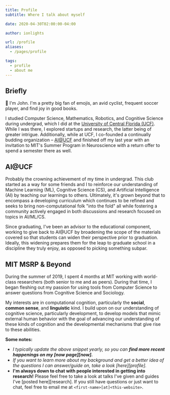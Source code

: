 ```yaml
---
title: Profile
subtitle: Where I talk about myself

date: 2020-04-30T02:00:00-04:00

author: ionlights

url: /profile
aliases:
  - /pages/profile

tags:
  - profile
  - about me
---
```


## Briefly

:wave: I'm John. I'm a pretty big fan of emojis, an avid cyclist, frequent
soccer player, and find joy in good books. 

I studied Computer Science, Mathematics, Robotics, and Cognitive Science during
undergrad, which I did at the [University of Central Florida (UCF)][ucf.edu].
While I was there, I explored startups and research, the latter being of greater
intrigue. Additionally, while at UCF, I co-founded a continually budding 
organization &ndash; [AI@UCF][ucfai] and finished off my last year with an 
invitation to MIT's Summer Program in Neuroscience with a return offer to spend 
a semester there as well. 

## AI@UCF
Probably the crowning achievement of my time in undergrad. This club started as
a way for some friends and I to reinforce our understanding of Machine Learning
(ML), Cognitive Science (CS), and Artificial Intelligence (AI) by teaching our
learnings to others. Ultimately, it's grown beyond that to encompass a
developing curriculum which continues to be refined and seeks to bring
non-computational folk "into the fold" all while fostering a community actively
engaged in both discussions and research focused on topics in AI/ML/CS.

Since graduating, I've been an advisor to the educational component, working to
give back to AI@UCF by broadening the scope of the materials covered so that
students can widen their perspective prior to graduation. Ideally, this widening
prepares them for the leap to graduate school in a discipline they truly enjoy,
as opposed to picking something subpar.

## MIT MSRP & Beyond
During the summer of 2019, I spent 4 months at MIT working with world-class
researchers (both senior to me and as peers). During that time, I began fleshing
out my passion for using tools from Computer Science to answer questions from
Cognitive Science and Sociology. 

[ucf.edu]: https://ucf.edu
[ucfai]: https://ucfai.org

My interests are in computational cognition, particularly the **social**,
**common sense**, and **linguistic** kind. I build upon on our understanding of
cognitive science, particularly development, to develop models that mimic
external human behavior with the goal of advancing our understanding of these
kinds of cognition and the developmental mechanisms that give rise to these
abilities.

**Some notes:**

- _I typically update the above snippet yearly, so you can **find more recent
happenings on my [now page][now].**_
- _If you want to learn more about my background and get a better idea of the
questions I can answer/guide on, take a look [here][profile]._
- **I'm always down to chat with people interested in getting into
research!** Please feel free to take a look at talks I've given and guides
I've [posted here][research]. If you still have questions or just want to
chat, feel free to email me at `<first-name>[at]<this-website>`.
